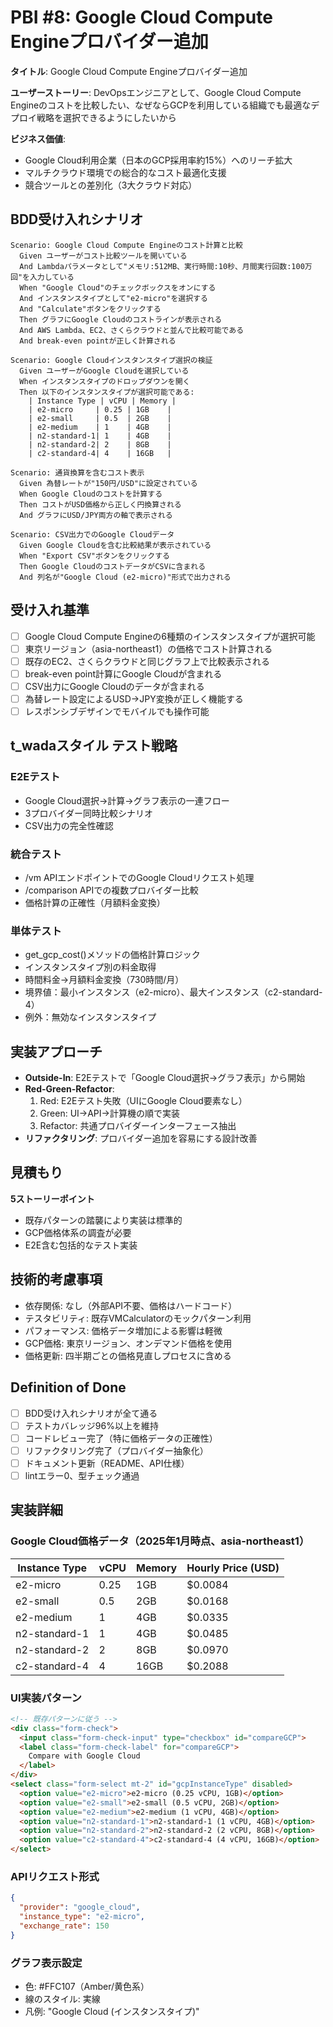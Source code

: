 # PBI #8: Google Cloud Compute Engineプロバイダー追加

**タイトル**: Google Cloud Compute Engineプロバイダー追加

**ユーザーストーリー**: 
DevOpsエンジニアとして、Google Cloud Compute Engineのコストを比較したい、なぜならGCPを利用している組織でも最適なデプロイ戦略を選択できるようにしたいから

**ビジネス価値**: 
- Google Cloud利用企業（日本のGCP採用率約15%）へのリーチ拡大
- マルチクラウド環境での総合的なコスト最適化支援
- 競合ツールとの差別化（3大クラウド対応）

## BDD受け入れシナリオ

```gherkin
Scenario: Google Cloud Compute Engineのコスト計算と比較
  Given ユーザーがコスト比較ツールを開いている
  And Lambdaパラメータとして"メモリ:512MB、実行時間:10秒、月間実行回数:100万回"を入力している
  When "Google Cloud"のチェックボックスをオンにする
  And インスタンスタイプとして"e2-micro"を選択する
  And "Calculate"ボタンをクリックする
  Then グラフにGoogle Cloudのコストラインが表示される
  And AWS Lambda、EC2、さくらクラウドと並んで比較可能である
  And break-even pointが正しく計算される

Scenario: Google Cloudインスタンスタイプ選択の検証
  Given ユーザーがGoogle Cloudを選択している
  When インスタンスタイプのドロップダウンを開く
  Then 以下のインスタンスタイプが選択可能である:
    | Instance Type | vCPU | Memory |
    | e2-micro     | 0.25 | 1GB    |
    | e2-small     | 0.5  | 2GB    |
    | e2-medium    | 1    | 4GB    |
    | n2-standard-1| 1    | 4GB    |
    | n2-standard-2| 2    | 8GB    |
    | c2-standard-4| 4    | 16GB   |

Scenario: 通貨換算を含むコスト表示
  Given 為替レートが"150円/USD"に設定されている
  When Google Cloudのコストを計算する
  Then コストがUSD価格から正しく円換算される
  And グラフにUSD/JPY両方の軸で表示される

Scenario: CSV出力でのGoogle Cloudデータ
  Given Google Cloudを含む比較結果が表示されている
  When "Export CSV"ボタンをクリックする
  Then Google CloudのコストデータがCSVに含まれる
  And 列名が"Google Cloud (e2-micro)"形式で出力される
```

## 受け入れ基準

- [ ] Google Cloud Compute Engineの6種類のインスタンスタイプが選択可能
- [ ] 東京リージョン（asia-northeast1）の価格でコスト計算される
- [ ] 既存のEC2、さくらクラウドと同じグラフ上で比較表示される
- [ ] break-even point計算にGoogle Cloudが含まれる
- [ ] CSV出力にGoogle Cloudのデータが含まれる
- [ ] 為替レート設定によるUSD→JPY変換が正しく機能する
- [ ] レスポンシブデザインでモバイルでも操作可能

## t_wadaスタイル テスト戦略

### E2Eテスト
- Google Cloud選択→計算→グラフ表示の一連フロー
- 3プロバイダー同時比較シナリオ
- CSV出力の完全性確認

### 統合テスト
- /vm APIエンドポイントでのGoogle Cloudリクエスト処理
- /comparison APIでの複数プロバイダー比較
- 価格計算の正確性（月額料金変換）

### 単体テスト
- get_gcp_cost()メソッドの価格計算ロジック
- インスタンスタイプ別の料金取得
- 時間料金→月額料金変換（730時間/月）
- 境界値：最小インスタンス（e2-micro）、最大インスタンス（c2-standard-4）
- 例外：無効なインスタンスタイプ

## 実装アプローチ

- **Outside-In**: E2Eテストで「Google Cloud選択→グラフ表示」から開始
- **Red-Green-Refactor**: 
  1. Red: E2Eテスト失敗（UIにGoogle Cloud要素なし）
  2. Green: UI→API→計算機の順で実装
  3. Refactor: 共通プロバイダーインターフェース抽出
- **リファクタリング**: プロバイダー追加を容易にする設計改善

## 見積もり

**5ストーリーポイント**
- 既存パターンの踏襲により実装は標準的
- GCP価格体系の調査が必要
- E2E含む包括的なテスト実装

## 技術的考慮事項

- 依存関係: なし（外部API不要、価格はハードコード）
- テスタビリティ: 既存VMCalculatorのモックパターン利用
- パフォーマンス: 価格データ増加による影響は軽微
- GCP価格: 東京リージョン、オンデマンド価格を使用
- 価格更新: 四半期ごとの価格見直しプロセスに含める

## Definition of Done

- [ ] BDD受け入れシナリオが全て通る
- [ ] テストカバレッジ96%以上を維持
- [ ] コードレビュー完了（特に価格データの正確性）
- [ ] リファクタリング完了（プロバイダー抽象化）
- [ ] ドキュメント更新（README、API仕様）
- [ ] lintエラー0、型チェック通過

## 実装詳細

### Google Cloud価格データ（2025年1月時点、asia-northeast1）

| Instance Type | vCPU | Memory | Hourly Price (USD) |
|--------------|------|--------|-------------------|
| e2-micro     | 0.25 | 1GB    | $0.0084           |
| e2-small     | 0.5  | 2GB    | $0.0168           |
| e2-medium    | 1    | 4GB    | $0.0335           |
| n2-standard-1| 1    | 4GB    | $0.0485           |
| n2-standard-2| 2    | 8GB    | $0.0970           |
| c2-standard-4| 4    | 16GB   | $0.2088           |

### UI実装パターン

```html
<!-- 既存パターンに従う -->
<div class="form-check">
  <input class="form-check-input" type="checkbox" id="compareGCP">
  <label class="form-check-label" for="compareGCP">
    Compare with Google Cloud
  </label>
</div>
<select class="form-select mt-2" id="gcpInstanceType" disabled>
  <option value="e2-micro">e2-micro (0.25 vCPU, 1GB)</option>
  <option value="e2-small">e2-small (0.5 vCPU, 2GB)</option>
  <option value="e2-medium">e2-medium (1 vCPU, 4GB)</option>
  <option value="n2-standard-1">n2-standard-1 (1 vCPU, 4GB)</option>
  <option value="n2-standard-2">n2-standard-2 (2 vCPU, 8GB)</option>
  <option value="c2-standard-4">c2-standard-4 (4 vCPU, 16GB)</option>
</select>
```

### APIリクエスト形式

```json
{
  "provider": "google_cloud",
  "instance_type": "e2-micro",
  "exchange_rate": 150
}
```

### グラフ表示設定

- 色: #FFC107（Amber/黄色系）
- 線のスタイル: 実線
- 凡例: "Google Cloud (インスタンスタイプ)"